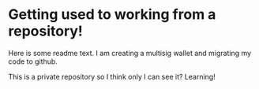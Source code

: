 # Getting used to working from a repository!

Here is some readme text. I am creating a multisig wallet and migrating my code to github.

This is a private repository so I think only I can see it? Learning!